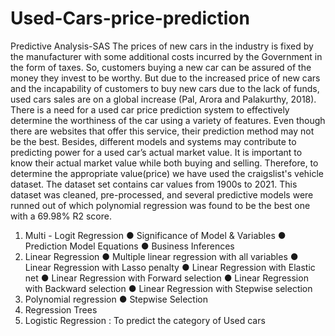 # Used-Cars-price-prediction
Predictive Analysis-SAS
The prices of new cars in the industry is fixed by the manufacturer with some additional costs
incurred by the Government in the form of taxes. So, customers buying a new car can be
assured of the money they invest to be worthy. But due to the increased price of new cars and
the incapability of customers to buy new cars due to the lack of funds, used cars sales are on a
global increase (Pal, Arora and Palakurthy, 2018). There is a need for a used car price
prediction system to effectively determine the worthiness of the car using a variety of features.
Even though there are websites that offer this service, their prediction method may not be the
best. Besides, different models and systems may contribute to predicting power for a used car’s
actual market value. It is important to know their actual market value while both buying and
selling. Therefore, to determine the appropriate value(price) we have used the craigslist's
vehicle dataset. The dataset set contains car values from 1900s to 2021. This dataset was
cleaned, pre-processed, and several predictive models were runned out of which polynomial
regression was found to be the best one with a 69.98% R2 score.

1. Multi - Logit Regression
  ● Significance of Model & Variables
  ● Prediction Model Equations
  ● Business Inferences
2. Linear Regression
  ● Multiple linear regression with all variables
  ● Linear Regression with Lasso penalty
  ● Linear Regression with Elastic net
  ● Linear Regression with Forward selection
  ● Linear Regression with Backward selection
  ● Linear Regression with Stepwise selection
3. Polynomial regression
    ● Stepwise Selection
4. Regression Trees
5. Logistic Regression : To predict the category of Used cars

